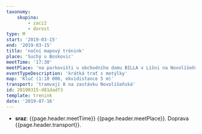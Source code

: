 ```yaml
---
taxonomy:
    skupina:
        - zaci2
        - dorost
type: M
start: '2019-03-15'
end: '2019-03-15'
title: 'noční mapový trénink'
place: 'Suchý u Boskovic'
meetTime: '17:30'
meetPlace: 'na parkovišti u obchodního domu BILLA v Líšni na Novolíšeňské'
eventTypeDescription: 'krátká trať s motýlky'
map: 'Kluč (1:10 000, ekvidistance 5 m)'
transport: 'tramvají 8 na zastávku Novolíšeňská'
id: 20190315-d81dadf3
template: trenink
date: '2019-07-16'
---
```

* **sraz**: {{page.header.meetTime}} {{page.header.meetPlace}}. Doprava {{page.header.transport}}.
